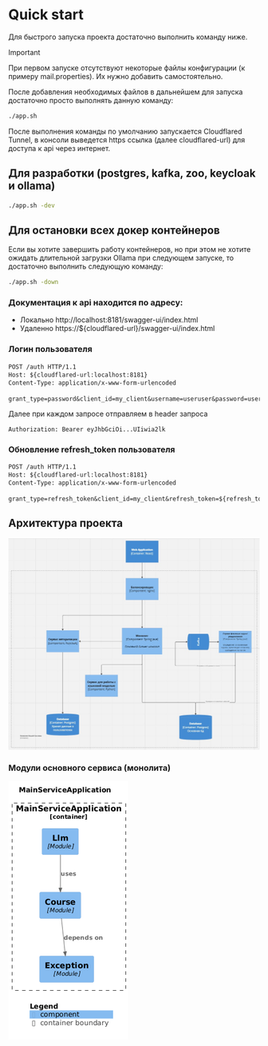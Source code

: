 # Quick start

Для быстрого запуска проекта достаточно выполнить команду ниже. 
> [!IMPORTANT]
> При первом запуске отсутствуют некоторые файлы конфигурации (к примеру mail.properties). Их нужно добавить самостоятельно. 

После добавления необходимых файлов в дальнейшем для запуска достаточно просто выполнять данную команду:
```bash
./app.sh
```
После выполнения команды по умолчанию запускается Cloudflared Tunnel, в консоли выведется https ссылка (далее cloudflared-url) для доступа к api через интернет. 

## Для разработки (postgres, kafka, zoo, keycloak и ollama)
```bash
./app.sh -dev
```

## Для остановки всех докер контейнеров 
Если вы хотите завершить работу контейнеров, но при этом не хотите ожидать длительной загрузки Ollama при следующем запуске, то достаточно выполнить следующую команду:
```bash
./app.sh -down
```

### Документация к api находится по адресу: </br>
* Локально http://localhost:8181/swagger-ui/index.html
* Удаленно https://${cloudflared-url}/swagger-ui/index.html

### Логин пользователя
``` http request
POST /auth HTTP/1.1
Host: ${cloudflared-url:localhost:8181}
Content-Type: application/x-www-form-urlencoded

grant_type=password&client_id=my_client&username=useruser&password=userpassword
```

Далее при каждом запросе отправляем в header запроса
```http request
Authorization: Bearer eyJhbGciOi...UIiwia2lk
```

### Обновление refresh_token пользователя
``` http request
POST /auth HTTP/1.1
Host: ${cloudflared-url:localhost:8181}
Content-Type: application/x-www-form-urlencoded

grant_type=refresh_token&client_id=my_client&refresh_token=${refresh_token}
```

## Архитектура проекта
![Screenshot](https://github.com/A192747/VKR-Career-Development-Platform/blob/develop/Info/images/architecture.jpg)

### Модули основного сервиса (монолита)
![Screenshot](https://github.com/A192747/VKR-Career-Development-Platform/blob/develop/Info/images/modules.png)